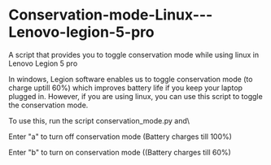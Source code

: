 # Conservation-mode-Linux---Lenovo-legion-5-pro
A script that provides you to toggle conservation mode while using linux in Lenovo Legion 5 pro

In windows, Legion software enables us to toggle conservation mode (to charge uptill 60%) which improves battery life if you keep your laptop plugged in. However, if you are using linux, you can use this script to toggle the conservation mode.

To use this, run the script conservation_mode.py and\

Enter "a" to turn off conservation mode (Battery charges till 100%)

Enter "b" to turn on conservation mode ((Battery charges till 60%)

